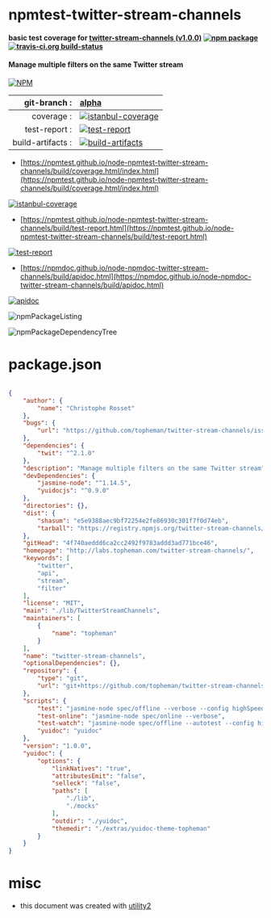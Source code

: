 # npmtest-twitter-stream-channels

#### basic test coverage for  [twitter-stream-channels (v1.0.0)](http://labs.topheman.com/twitter-stream-channels/)  [![npm package](https://img.shields.io/npm/v/npmtest-twitter-stream-channels.svg?style=flat-square)](https://www.npmjs.org/package/npmtest-twitter-stream-channels) [![travis-ci.org build-status](https://api.travis-ci.org/npmtest/node-npmtest-twitter-stream-channels.svg)](https://travis-ci.org/npmtest/node-npmtest-twitter-stream-channels)

#### Manage multiple filters on the same Twitter stream

[![NPM](https://nodei.co/npm/twitter-stream-channels.png?downloads=true&downloadRank=true&stars=true)](https://www.npmjs.com/package/twitter-stream-channels)

| git-branch : | [alpha](https://github.com/npmtest/node-npmtest-twitter-stream-channels/tree/alpha)|
|--:|:--|
| coverage : | [![istanbul-coverage](https://npmtest.github.io/node-npmtest-twitter-stream-channels/build/coverage.badge.svg)](https://npmtest.github.io/node-npmtest-twitter-stream-channels/build/coverage.html/index.html)|
| test-report : | [![test-report](https://npmtest.github.io/node-npmtest-twitter-stream-channels/build/test-report.badge.svg)](https://npmtest.github.io/node-npmtest-twitter-stream-channels/build/test-report.html)|
| build-artifacts : | [![build-artifacts](https://npmtest.github.io/node-npmtest-twitter-stream-channels/glyphicons_144_folder_open.png)](https://github.com/npmtest/node-npmtest-twitter-stream-channels/tree/gh-pages/build)|

- [https://npmtest.github.io/node-npmtest-twitter-stream-channels/build/coverage.html/index.html](https://npmtest.github.io/node-npmtest-twitter-stream-channels/build/coverage.html/index.html)

[![istanbul-coverage](https://npmtest.github.io/node-npmtest-twitter-stream-channels/build/screenCapture.buildCi.browser.%252Ftmp%252Fbuild%252Fcoverage.lib.html.png)](https://npmtest.github.io/node-npmtest-twitter-stream-channels/build/coverage.html/index.html)

- [https://npmtest.github.io/node-npmtest-twitter-stream-channels/build/test-report.html](https://npmtest.github.io/node-npmtest-twitter-stream-channels/build/test-report.html)

[![test-report](https://npmtest.github.io/node-npmtest-twitter-stream-channels/build/screenCapture.buildCi.browser.%252Ftmp%252Fbuild%252Ftest-report.html.png)](https://npmtest.github.io/node-npmtest-twitter-stream-channels/build/test-report.html)

- [https://npmdoc.github.io/node-npmdoc-twitter-stream-channels/build/apidoc.html](https://npmdoc.github.io/node-npmdoc-twitter-stream-channels/build/apidoc.html)

[![apidoc](https://npmdoc.github.io/node-npmdoc-twitter-stream-channels/build/screenCapture.buildCi.browser.%252Ftmp%252Fbuild%252Fapidoc.html.png)](https://npmdoc.github.io/node-npmdoc-twitter-stream-channels/build/apidoc.html)

![npmPackageListing](https://npmtest.github.io/node-npmtest-twitter-stream-channels/build/screenCapture.npmPackageListing.svg)

![npmPackageDependencyTree](https://npmtest.github.io/node-npmtest-twitter-stream-channels/build/screenCapture.npmPackageDependencyTree.svg)



# package.json

```json

{
    "author": {
        "name": "Christophe Rosset"
    },
    "bugs": {
        "url": "https://github.com/topheman/twitter-stream-channels/issues"
    },
    "dependencies": {
        "twit": "^2.1.0"
    },
    "description": "Manage multiple filters on the same Twitter stream",
    "devDependencies": {
        "jasmine-node": "^1.14.5",
        "yuidocjs": "^0.9.0"
    },
    "directories": {},
    "dist": {
        "shasum": "e5e9388aec9bf72254e2fe86930c301f7f0d74eb",
        "tarball": "https://registry.npmjs.org/twitter-stream-channels/-/twitter-stream-channels-1.0.0.tgz"
    },
    "gitHead": "4f740aeddd6ca2cc2492f9783addd3ad771bce46",
    "homepage": "http://labs.topheman.com/twitter-stream-channels/",
    "keywords": [
        "twitter",
        "api",
        "stream",
        "filter"
    ],
    "license": "MIT",
    "main": "./lib/TwitterStreamChannels",
    "maintainers": [
        {
            "name": "topheman"
        }
    ],
    "name": "twitter-stream-channels",
    "optionalDependencies": {},
    "repository": {
        "type": "git",
        "url": "git+https://github.com/topheman/twitter-stream-channels.git"
    },
    "scripts": {
        "test": "jasmine-node spec/offline --verbose --config highSpeed true",
        "test-online": "jasmine-node spec/online --verbose",
        "test-watch": "jasmine-node spec/offline --autotest --config highSpeed true --watch .",
        "yuidoc": "yuidoc"
    },
    "version": "1.0.0",
    "yuidoc": {
        "options": {
            "linkNatives": "true",
            "attributesEmit": "false",
            "selleck": "false",
            "paths": [
                "./lib",
                "./mocks"
            ],
            "outdir": "./yuidoc",
            "themedir": "./extras/yuidoc-theme-topheman"
        }
    }
}
```



# misc
- this document was created with [utility2](https://github.com/kaizhu256/node-utility2)
